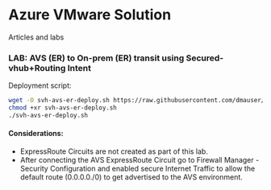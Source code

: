 # Azure VMware Solution

Articles and labs

### LAB: AVS (ER) to On-prem (ER) transit using Secured-vhub+Routing Intent

Deployment script: 
```bash
wget -O svh-avs-er-deploy.sh https://raw.githubusercontent.com/dmauser/azure-vmware-solution/main/svh-er-transit/svh-avs-er-deploy.azcli
chmod +xr svh-avs-er-deploy.sh
./svh-avs-er-deploy.sh
```

#### Considerations:

- ExpressRoute Circuits are not created as part of this lab.
- After connecting the AVS ExpressRoute Circuit go to Firewall Manager - Security Configuration and enabled secure Internet Traffic to allow the default route (0.0.0.0./0) to get advertised to the AVS environment.
